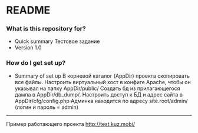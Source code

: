 # README #

### What is this repository for? ###

* Quick summary Тестовое задание
* Version 1.0

### How do I get set up? ###

* Summary of set up
В корневой каталог (AppDir) проекта скопировать все файлы.
Настроить виртуальный хост в конфиге Apache, чтобы он указывал на папку AppDir/public/
Создать бд из прилагающегося дампа в AppDir/db_dump/. 
Настроить доступ к БД и адрес сайта в AppDir/cfg/config.php
Админка находится по адресу site.root/admin/ (логин и пароль = admin)

----

Пример работающего проекта http://test.kuz.mobi/
